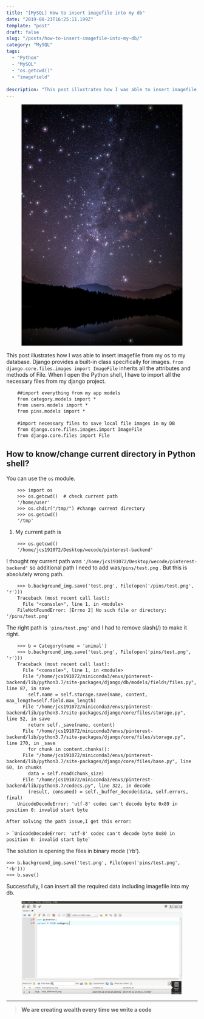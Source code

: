 ```yaml
---
title: "[MySQL] How to insert imagefile into my db"
date: "2019-08-23T16:25:11.199Z"
template: "post"
draft: false
slug: "/posts/how-to-insert-imagefile-into-my-db/"
category: "MySQL"
tags:
  - "Python"
  - "MySQL"
  - "os.getcwd()"
  - "imagefield"

description: "This post illustrates how I was able to insert imagefile from my os to my database."
---
```


<figure>
    <img src="/media/nature-photo6.jpeg" alt="unsplash-film">
    <!-- <figcaption>Splendid</figcaption> -->
</figure>

This post illustrates how I was able to insert imagefile from my os to my database. Django provides a built-in class specifically for images. `from django.core.files.images import ImageFile` inherits all the attributes and methods of File. When I open the Python shell, I have to import all the necessary files from my django project.

```
    ##import everything from my app models
    from category.models import *
    from users.models import *
    from pins.models import *

    #import necessary files to save local file images in my DB
    from django.core.files.images.import ImageFile
    from django.core.files import File
```

## How to know/change current directory in Python shell?

You can use the `os` module.

```
    >>> import os
    >>> os.getcwd()  # check current path
    '/home/user'
    >>> os.chdir("/tmp/") #change current directory
    >>> os.getcwd()
    '/tmp'
```

1. My current path is

```
    >>> os.getcwd()
    '/home/jcs191072/Desktop/wecode/pinterest-backend'
```

I thought my current path was `'/home/jcs191072/Desktop/wecode/pinterest-backend'` so additional path I need to add was`/pins/test.png` . But this is absolutely wrong path.

```
    >>> b.background_img.save('test.png', File(open('/pins/test.png', 'r')))
    Traceback (most recent call last):
      File "<console>", line 1, in <module>
    FileNotFoundError: [Errno 2] No such file or directory: '/pins/test.png'
```

The right path is `'pins/test.png'` and I had to remove slash(/) to make it right.

```
    >>> b = Category(name = 'animal')
    >>> b.background_img.save('test.png', File(open('pins/test.png', 'r')))
    Traceback (most recent call last):
      File "<console>", line 1, in <module>
      File "/home/jcs191072/miniconda3/envs/pinterest-backend/lib/python3.7/site-packages/django/db/models/fields/files.py", line 87, in save
        self.name = self.storage.save(name, content, max_length=self.field.max_length)
      File "/home/jcs191072/miniconda3/envs/pinterest-backend/lib/python3.7/site-packages/django/core/files/storage.py", line 52, in save
        return self._save(name, content)
      File "/home/jcs191072/miniconda3/envs/pinterest-backend/lib/python3.7/site-packages/django/core/files/storage.py", line 270, in _save
        for chunk in content.chunks():
      File "/home/jcs191072/miniconda3/envs/pinterest-backend/lib/python3.7/site-packages/django/core/files/base.py", line 60, in chunks
        data = self.read(chunk_size)
      File "/home/jcs191072/miniconda3/envs/pinterest-backend/lib/python3.7/codecs.py", line 322, in decode
        (result, consumed) = self._buffer_decode(data, self.errors, final)
    UnicodeDecodeError: 'utf-8' codec can't decode byte 0x89 in position 0: invalid start byte
```

```
After solving the path issue,I get this error:

> `UnicodeDecodeError: 'utf-8' codec can't decode byte 0x80 in position 0: invalid start byte`
```

The solution is opening the files in binary mode ('rb').

    >>> b.background_img.save('test.png', File(open('pins/test.png', 'rb')))
    >>> b.save()

Successfully, I can insert all the required data including imagefile into my db.

<figure>
    <img src="/media/pinterest_db.png" alt="unsplash-film">
    <!-- <figcaption>Splendid</figcaption> -->
</figure>

---

> **We are creating wealth every time we write a code**
